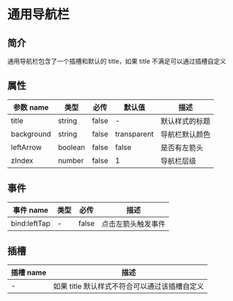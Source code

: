 # 通用导航栏

## 简介

通用导航栏包含了一个插槽和默认的 title，如果 title 不满足可以通过插槽自定义

## 属性

| 参数 name  | 类型    | 必传  | 默认值      | 描述           |
| ---------- | ------- | ----- | ----------- | -------------- |
| title      | string  | false | -           | 默认样式的标题 |
| background | string  | false | transparent | 导航栏默认颜色 |
| leftArrow  | boolean | false | false       | 是否有左箭头   |
| zIndex     | number  | false | 1           | 导航栏层级     |

## 事件

| 事件 name    | 类型 | 必传  | 描述               |
| ------------ | ---- | ----- | ------------------ |
| bind:leftTap | -    | false | 点击左箭头触发事件 |

## 插槽

| 插槽 name | 描述                                          |
| --------- | --------------------------------------------- |
| -         | 如果 title 默认样式不符合可以通过该插槽自定义 |
